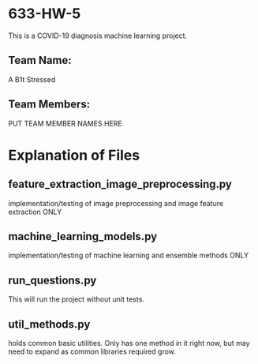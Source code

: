 # 633-HW-5
This is a COVID-19 diagnosis machine learning project.
## Team Name:
A B1t Stressed
## Team Members:
PUT TEAM MEMBER NAMES HERE

# Explanation of Files
## feature_extraction_image_preprocessing.py
implementation/testing of image preprocessing and image feature extraction ONLY
## machine_learning_models.py
implementation/testing of machine learning and ensemble methods ONLY
## run_questions.py
This will run the project without unit tests.  
## util_methods.py 
holds common basic utilities.  Only has one method in it right now, but may need to expand as common libraries required grow.

